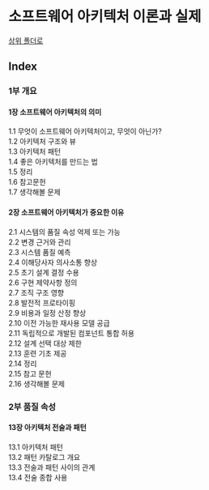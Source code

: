 # 소프트웨어 아키텍처 이론과 실제

[상위 폴더로](../index.md)

## Index

### 1부 개요
#### 1장 소프트웨어 아키텍처의 의미
1.1 무엇이 소프트웨어 아키텍처이고, 무엇이 아닌가?  
1.2 아키텍처 구조와 뷰  
1.3 아키텍처 패턴  
1.4 좋은 아키텍처를 만드는 법  
1.5 정리  
1.6 참고문헌  
1.7 생각해볼 문제  

#### 2장 소프트웨어 아키텍처가 중요한 이유
2.1 시스템의 품질 속성 억제 또는 가능  
2.2 변경 근거와 관리  
2.3 시스템 품질 예측  
2.4 이해당사자 의사소통 향상  
2.5 초기 설계 결정 수용  
2.6 구현 제약사항 정의  
2.7 조직 구조 영향  
2.8 발전적 프로타이핑  
2.9 비용과 일정 산정 향상  
2.10 이전 가능한 재사용 모델 공급  
2.11 독립적으로 개발된 컴포넌트 통합 허용  
2.12 설계 선택 대상 제한  
2.13 훈련 기초 제공  
2.14 정리  
2.15 참고 문헌  
2.16 생각해볼 문제  

### 2부 품질 속성
#### 13장 아키텍처 전술과 패턴
13.1 아키텍처 패턴  
13.2 패턴 카탈로그 개요  
13.3 전술과 패턴 사이의 관계  
13.4 전술 종합 사용  